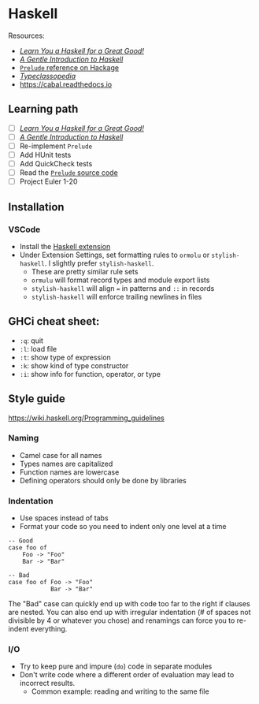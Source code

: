 # Haskell

Resources:
- [*Learn You a Haskell for a Great Good!*](http://learnyouahaskell.com)
- [*A Gentle Introduction to Haskell*](https://www.haskell.org/tutorial/index.html)
- [`Prelude` reference on Hackage](https://hackage.haskell.org/package/base-4.14.0.0/docs/Prelude.html)
- [*Typeclassopedia*](https://wiki.haskell.org/Typeclassopedia)
- <https://cabal.readthedocs.io>

## Learning path

- [ ] [*Learn You a Haskell for a Great Good!*](http://learnyouahaskell.com)
- [ ] [*A Gentle Introduction to Haskell*](https://www.haskell.org/tutorial/index.html)
- [ ] Re-implement `Prelude`
- [ ] Add HUnit tests
- [ ] Add QuickCheck tests
- [ ] Read the [`Prelude` source code](https://www.haskell.org/onlinereport/standard-prelude.html)
- [ ] Project Euler 1-20

## Installation

### VSCode
- Install the [Haskell extension](https://marketplace.visualstudio.com/items?itemName=haskell.haskell)
- Under Extension Settings, set formatting rules to `ormolu` or `stylish-haskell`. I slightly prefer `stylish-haskell`.
    - These are pretty similar rule sets
    - `ormulu` will format record types and module export lists
    - `stylish-haskell` will align `=` in patterns and `::` in records
    - `stylish-haskell` will enforce trailing newlines in files

## GHCi cheat sheet:

- `:q`: quit
- `:l`: load file
- `:t`: show type of expression
- `:k`: show kind of type constructor
- `:i`: show info for function, operator, or type

## Style guide

<https://wiki.haskell.org/Programming_guidelines>

### Naming
- Camel case for all names
- Types names are capitalized
- Function names are lowercase
- Defining operators should only be done by libraries

### Indentation
- Use spaces instead of tabs
- Format your code so you need to indent only one level at a time

```
-- Good
case foo of
    Foo -> "Foo"
    Bar -> "Bar"

-- Bad
case foo of Foo -> "Foo"
            Bar -> "Bar"
```

The "Bad" case can quickly end up with code too far to the right if clauses are nested.
You can also end up with irregular indentation (# of spaces not divisible by 4 or whatever you chose) and renamings can force you to re-indent everything.

### I/O
- Try to keep pure and impure (`do`) code in separate modules
- Don't write code where a different order of evaluation may lead to incorrect results.
    - Common example: reading and writing to the same file
